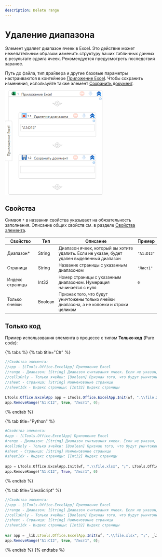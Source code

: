 ```yaml
---
description: Delete range
---
```


# Удаление диапазона

Элемент удаляет диапазон ячеек в Excel. Это действие может нежелательным образом изменить структуру ваших табличных данных в результате сдвига ячеек. Рекомендуется предусмотреть последствия заранее.


Путь до файла, тип драйвера и другие базовые параметры настраиваются в контейнере [Приложение Excel](https://docs.primo-rpa.ru/primo-rpa/g_elements/el_basic/els_excel/el_excel_app). Чтобы сохранить изменения, используйте также элемент [Сохранить документ](https://docs.primo-rpa.ru/primo-rpa/g_elements/el_basic/els_excel/el_excel_save). 

![](<../../../.gitbook/assets1/WFRemoveRange.png>)


## Свойства
Символ `*` в названии свойства указывает на обязательность заполнения. Описание общих свойств см. в разделе [Свойства элемента](https://docs.primo-rpa.ru/primo-rpa/primo-studio/process/elements#svoistva-elementa).


| Свойство        | Тип     | Описание                                                                                  | Пример     | 
| --------------- | ------- | ----------------------------------------------------------------------------------------- | ---------- |
| Диапазон\*      | String  | Диапазон ячеек, который вы хотите удалить. Если не указан, будет удален выделенный диапазон | `"A1:D12"` |
| Страница        | String  | Название страницы c указанным диапазоном                                                  | `"Лист1"`  |
| Индекс страницы | Int32   | Номер страницы c указанным диапазоном. Нумерация начинается с нуля                        | `0`        |
| Только ячейки   | Boolean | Признак того, что будут уничтожены только ячейки диапазона, а не колонки и строки целиком |  |

## Только код

Пример использования элемента в процессе с типом **Только код** (Pure code):

{% tabs %}
{% tab title="C#" %}
```csharp
//Свойства элемента:
//app - [LTools.Office.ExcelApp] Приложение Excel
//range - Диапазон: [String] Диапазон считывания ячеек. Если не указан, будет удален выделенный диапазон
//cellsOnly - Только ячейки: [Boolean] Признак того, что будут уничтожены только ячейки диапазона, а не колонки и строки целиком
//sheet - Страница: [String] Наименование страницы
//sheetIdx - Индекс страницы: [Int32] Индекс страницы

LTools.Office.ExcelApp app = LTools.Office.ExcelApp.Init(wf, ".\\file.xlsx", ";", LTools.Office.Model.InteropTypes.DX);
app.RemoveRange("A1:C12", true, "Лист1", 0);
```
{% endtab %}

{% tab title="Python" %}
```python
#Свойства элемента:
#app - [LTools.Office.ExcelApp] Приложение Excel
#range - Диапазон: [String] Диапазон считывания ячеек. Если не указан, будет удален выделенный диапазон
#cellsOnly - Только ячейки: [Boolean] Признак того, что будут уничтожены только ячейки диапазона, а не колонки и строки целиком
#sheet - Страница: [String] Наименование страницы
#sheetIdx - Индекс страницы: [Int32] Индекс страницы

app = LTools.Office.ExcelApp.Init(wf, ".\\file.xlsx", ";", LTools.Office.Model.InteropTypes.DX)
app.RemoveRange("A1:C12", True, "Лист1", 0)
```
{% endtab %}

{% tab title="JavaScript" %}
```javascript
//Свойства элемента:
//app - [LTools.Office.ExcelApp] Приложение Excel
//range - Диапазон: [String] Диапазон считывания ячеек. Если не указан, будет удален выделенный диапазон
//cellsOnly - Только ячейки: [Boolean] Признак того, что будут уничтожены только ячейки диапазона, а не колонки и строки целиком
//sheet - Страница: [String] Наименование страницы
//sheetIdx - Индекс страницы: [Int32] Индекс страницы

var app = _lib.LTools.Office.ExcelApp.Init(wf, ".\\file.xlsx", ";", _lib.LTools.Office.Model.InteropTypes.DX);
app.RemoveRange("A1:C12", true, "Лист1", 0);
```
{% endtab %}
{% endtabs %}
